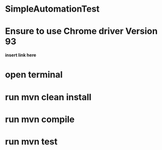 # SimpleAutomationTest

# Ensure to use Chrome driver Version 93 
**insert link here** 
# open terminal
# run mvn clean install
# run mvn compile 
# run mvn test
